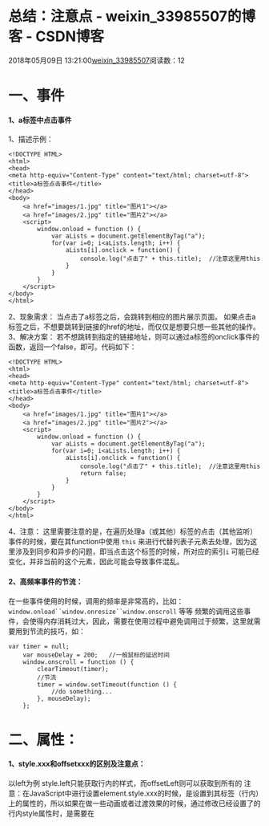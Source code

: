 # 总结：注意点 - weixin_33985507的博客 - CSDN博客
2018年05月09日 13:21:00[weixin_33985507](https://me.csdn.net/weixin_33985507)阅读数：12
# 一、事件
#### 1、a标签中点击事件
1、描述示例：
```
<!DOCTYPE HTML>
<html>
<head>
<meta http-equiv="Content-Type" content="text/html; charset=utf-8">
<title>a标签点击事件</title>
</head>
<body>
    <a href="images/1.jpg" title="图片1"></a>
    <a href="images/2.jpg" title="图片2"></a>
    <script>
        window.onload = function () {
            var aLists = document.getElementByTag("a");
            for(var i=0; i<aLists.length; i++) {
                aLists[i].onclick = function() {
                    console.log("点击了" + this.title);  //注意这里用this
                }
            }
        }
    </script>
</body>
</html>
```
2、现象需求：
当点击了a标签之后，会跳转到相应的图片展示页面。
如果点击a标签之后，不想要跳转到链接的href的地址，而仅仅是想要只想一些其他的操作。
3、解决方案：
若不想跳转到指定的链接地址，则可以通过a标签的onclick事件的函数，返回一个false，即可。代码如下：
```
<!DOCTYPE HTML>
<html>
<head>
<meta http-equiv="Content-Type" content="text/html; charset=utf-8">
<title>a标签点击事件</title>
</head>
<body>
    <a href="images/1.jpg" title="图片1"></a>
    <a href="images/2.jpg" title="图片2"></a>
    <script>
        window.onload = function () {
            var aLists = document.getElementByTag("a");
            for(var i=0; i<aLists.length; i++) {
                aLists[i].onclick = function() {
                    console.log("点击了" + this.title);  //注意这里用this
                    return false;
                }
            }
        }
    </script>
</body>
</html>
```
4、注意：
这里需要注意的是，在遍历处理a（或其他）标签的点击（其他监听）事件的时候，要在其function中使用 `this` 来进行代替列表子元素去处理，因为这里涉及到同步和异步的问题，即当点击这个标签的时候，所对应的索引`i` 可能已经变化，并非当前的这个元素，因此可能会导致事件混乱。
#### 2、高频率事件的节流：
在一些事件使用的时候，调用的频率是非常高的，比如：
`window.onload``window.onresize``window.onscroll`  等等
频繁的调用这些事件，会使得内存消耗过大，因此，需要在使用过程中避免调用过于频繁，这里就需要用到节流的技巧，如：
```
var timer = null;
    var mouseDelay = 200;   //一般鼠标的延迟时间
    window.onscroll = function () {
        clearTimeout(timer);
        //节流
        timer = window.setTimeout(function () {
            //do something...
        }, mouseDelay);
    };
```
# 二、属性：
#### 1、style.xxx和offsetxxx的区别及注意点：
以left为例
style.left只能获取行内的样式，而offsetLeft则可以获取到所有的
注意：在JavaScript中进行设置element.style.xxx的时候，是设置到其标签（行内）上的属性的，所以如果在做一些动画或者过渡效果的时候，通过修改已经设置了的行内style属性时，是需要在<style>中的动画（或过渡效果）的属性中添加`!important` 来提高此属性的级别，以达到相应的效果。
![3330855-dc0f5b4195de83ce.jpg](https://upload-images.jianshu.io/upload_images/3330855-dc0f5b4195de83ce.jpg)
offset
![3330855-0f705f58f843e9b1.png](https://upload-images.jianshu.io/upload_images/3330855-0f705f58f843e9b1.png)
各属性区别
#### 2、兼容性属性：
1、`opacity` 在IE中的兼容性问题：
在IE的某些低版本中，不支持opacity属性，需要单独处理，解决方案如下：
```
div {
        opacity: 0.4;
        filter: alpha(opacity: 40);
    }
```
# 三、动画：
#### 1、缓动动画：
1、缓动公式：
```
var begin = 0, end = 500;
begin += (end-begin)*0.1;
```
2、缓动动画：
```
setInterval(function () {
  begin += (end-begin)*0.1;
  element.style.xxx = begin + "px";  //这里的xxx可以设置为element元素的某个属性，或者是其他的代码
 }, 10);
```
# 四、函数：
#### 1、监听页面加载完毕
**1.1、window.onload方法：**
onload方法会等DOM元素加载完毕，并且还会等到资源也加载完毕才会执行，在性能上会有些低
**1.2、DOMContentLoaded事件：**
只会等到DOM元素加载完毕就会执行回调，会比onload方法更快
```
document.addEventListener("DOMContentLoaded", function () {
            //DOM元素加载完毕
        });
```
*注意：*
addEventListener在IE8及以下并不支持，可以使用attachEvent方法进行替换，但是其中并没有`DOMContentLoaded` 这个事件，所以，需要使用其他的事件来替换，
document.readyState属性中有如下状态：
uninitialized ： 还未开始载入
loading ： 载入中
interactive ： 已加载，文档于用户可以开始交互
complete ： 载入完成
onreadystatechange 事件就是专门用于监听`document.readyState` 属性的改变的，即上面的状态有改变的时候，都会调用此事件。
```
document.attachEvent("onreadystatechange", function () {
            //onreadystatechange,状态改变
            if (document.readyState==="complete") {
                //加载完毕
            }
        });
```
#### 1、cloneNode方法注意点：
在原生js中，`cloneNode` 方法仅仅是浅复制，也就是说，只会复制元素的属性，并不会拷贝其方法。
*示例：*
```
<!DOCTYPE html>
<html lang="en">
<head>
    <meta charset="UTF-8">
    <title>clone方法</title>
    <script>
        window.onload = function () {
            var ul = document.getElementById("ul");
            var li = document.getElementById("li1");
            li.onclick = function() {
                alert(this.innerText);
            };
            //浅复制
            document.getElementById("btn1").onclick = function() {
                var nLi = li.cloneNode(true);
                ul.append(nLi);
            };
            //深复制
            document.getElementById("btn2").onclick = function() {
                var nLi = li.cloneNode(true);
                for (var name in li) {
                    if (name.indexOf("on")===0) {
                        nLi[name] = li[name];
                    }
                }
                ul.append(nLi);
            };
        };
    </script>
</head>
<body>
<button id="btn1">浅复制</button>
<button id="btn2">深复制</button>
<ul id="ul">
    <li id="li1">我是第一个li</li>
</ul>
</body>
</html>
```
![3330855-61ed5af0ffc1547f.png](https://upload-images.jianshu.io/upload_images/3330855-61ed5af0ffc1547f.png)
被拷贝的元素
![3330855-528d8b47bac366de.png](https://upload-images.jianshu.io/upload_images/3330855-528d8b47bac366de.png)
浅拷贝的元素
![3330855-93d5812514e5726e.png](https://upload-images.jianshu.io/upload_images/3330855-93d5812514e5726e.png)
深拷贝的元素
